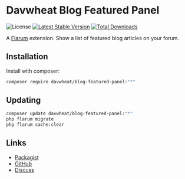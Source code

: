 # Davwheat Blog Featured Panel

![License](https://img.shields.io/badge/license-MIT-blue.svg) [![Latest Stable Version](https://img.shields.io/packagist/v/davwheat/blog-featured-panel.svg)](https://packagist.org/packages/davwheat/blog-featured-panel) [![Total Downloads](https://img.shields.io/packagist/dt/davwheat/blog-featured-panel.svg)](https://packagist.org/packages/davwheat/blog-featured-panel)

A [Flarum](http://flarum.org) extension. Show a list of featured blog articles on your forum.

## Installation

Install with composer:

```sh
composer require davwheat/blog-featured-panel:"*"
```

## Updating

```sh
composer update davwheat/blog-featured-panel:"*"
php flarum migrate
php flarum cache:clear
```

## Links

- [Packagist](https://packagist.org/packages/davwheat/blog-featured-panel)
- [GitHub](https://github.com/davwheat/blog-featured-panel)
- [Discuss](https://discuss.flarum.org/d/PUT_DISCUSS_SLUG_HERE)

